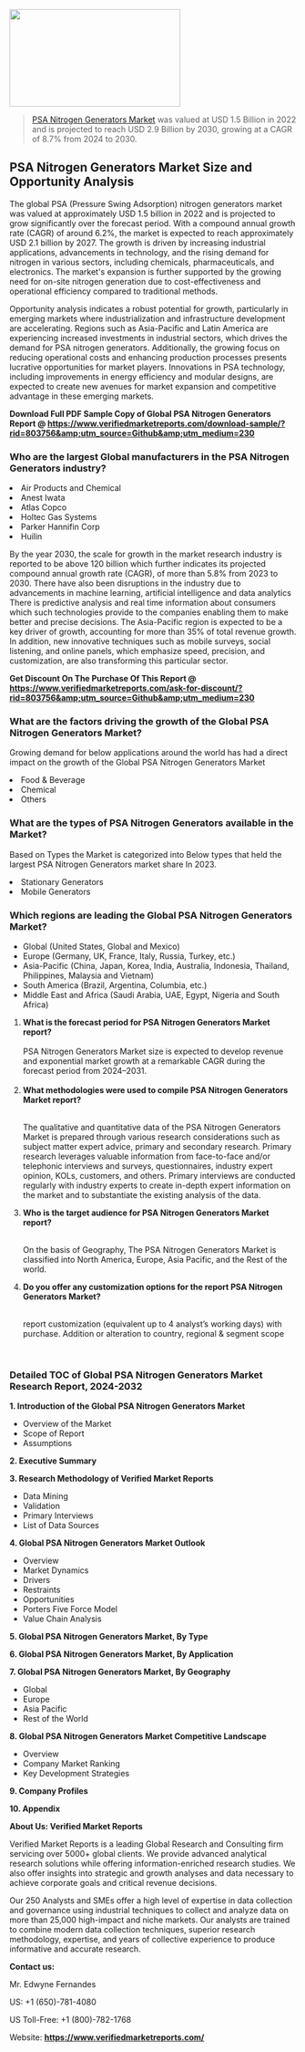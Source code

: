 <img src="https://ffe5etoiles.com/wp-content/uploads/2024/12/MST1-300x171.png" alt="" width="300" height="171" class="alignnone size-medium wp-image-20088" /><blockquote><p><p><a href="https://www.verifiedmarketreports.com/download-sample/?rid=803756&utm_source=Github&utm_medium=230" target="_blank">PSA Nitrogen Generators Market</a> was valued at USD 1.5 Billion in 2022 and is projected to reach USD 2.9 Billion by 2030, growing at a CAGR of 8.7% from 2024 to 2030.</p></blockquote><p><h2>PSA Nitrogen Generators Market Size and Opportunity Analysis</h2><p>The global PSA (Pressure Swing Adsorption) nitrogen generators market was valued at approximately USD 1.5 billion in 2022 and is projected to grow significantly over the forecast period. With a compound annual growth rate (CAGR) of around 6.2%, the market is expected to reach approximately USD 2.1 billion by 2027. The growth is driven by increasing industrial applications, advancements in technology, and the rising demand for nitrogen in various sectors, including chemicals, pharmaceuticals, and electronics. The market's expansion is further supported by the growing need for on-site nitrogen generation due to cost-effectiveness and operational efficiency compared to traditional methods.</p><p>Opportunity analysis indicates a robust potential for growth, particularly in emerging markets where industrialization and infrastructure development are accelerating. Regions such as Asia-Pacific and Latin America are experiencing increased investments in industrial sectors, which drives the demand for PSA nitrogen generators. Additionally, the growing focus on reducing operational costs and enhancing production processes presents lucrative opportunities for market players. Innovations in PSA technology, including improvements in energy efficiency and modular designs, are expected to create new avenues for market expansion and competitive advantage in these emerging markets.</p></p><p class=""><strong>Download Full PDF Sample Copy of Global PSA Nitrogen Generators Report @ <a href="https://www.verifiedmarketreports.com/download-sample/?rid=803756&amp;utm_source=Github&amp;utm_medium=230" target="_blank">https://www.verifiedmarketreports.com/download-sample/?rid=803756&amp;utm_source=Github&amp;utm_medium=230</a></strong></p><h3 id="" class="">Who are the largest Global manufacturers in the PSA Nitrogen Generators industry?</h3><p><li>Air Products and Chemical</li><li> Anest Iwata</li><li> Atlas Copco</li><li> Holtec Gas Systems</li><li> Parker Hannifin Corp</li><li> Huilin</li></p><div class=""><div class="" dir="" data-message-author-role="" data-message-id="" data-message-model-slug=""><div class=""><div class=""><div class=""><div class="" dir="" data-message-author-role="" data-message-id="" data-message-model-slug=""><div class=""><div class=""><p>By the year 2030, the scale for growth in the market research industry is reported to be above 120 billion which further indicates its projected compound annual growth rate (CAGR), of more than 5.8% from 2023 to 2030. There have also been disruptions in the industry due to advancements in machine learning, artificial intelligence and data analytics There is predictive analysis and real time information about consumers which such technologies provide to the companies enabling them to make better and precise decisions. The Asia-Pacific region is expected to be a key driver of growth, accounting for more than 35% of total revenue growth. In addition, new innovative techniques such as mobile surveys, social listening, and online panels, which emphasize speed, precision, and customization, are also transforming this particular sector.</p><p><strong>Get Discount On The Purchase Of This Report @&nbsp; <a href="https://www.verifiedmarketreports.com/ask-for-discount/?rid=803756&amp;utm_source=Github&amp;utm_medium=230" target="_blank">https://www.verifiedmarketreports.com/ask-for-discount/?rid=803756&amp;utm_source=Github&amp;utm_medium=230</a></strong></p></div></div></div></div></div></div></div></div><h3 id="" class="">What are the factors driving the growth of the Global PSA Nitrogen Generators Market?</h3><p id="" class="">Growing demand for below applications around the world has had a direct impact on the growth of the Global PSA Nitrogen Generators Market</p><p id="" class=""><li>Food & Beverage</li><li> Chemical</li><li> Others</li></p><h3 id="" class="">What are the types of PSA Nitrogen Generators available in the Market?</h3><p id="" class="">Based on Types the Market is categorized into Below types that held the largest PSA Nitrogen Generators market share In 2023.</p><p id="" class=""><li>Stationary Generators</li><li> Mobile Generators</li></p><h3 id="" class="">Which regions are leading the Global PSA Nitrogen Generators Market?</h3><ul><li>Global (United States, Global and Mexico)</li><li>Europe (Germany, UK, France, Italy, Russia, Turkey, etc.)</li><li>Asia-Pacific (China, Japan, Korea, India, Australia, Indonesia, Thailand, Philippines, Malaysia and Vietnam)</li><li>South America (Brazil, Argentina, Columbia, etc.)</li><li>Middle East and Africa (Saudi Arabia, UAE, Egypt, Nigeria and South Africa)</li></ul><p><ol><li><strong>What is the forecast period for PSA Nitrogen Generators Market report?<br /></strong><br /><span data-sheets-root="1" data-sheets-value="{&quot;1&quot;:2,&quot;2&quot;:&quot;XXXX size is expected to develop revenue and exponential market growth at a remarkable CAGR during the forecast period from 2024&ndash;2030.&quot;}" data-sheets-userformat="{&quot;2&quot;:12674,&quot;4&quot;:{&quot;1&quot;:2,&quot;2&quot;:16776960},&quot;10&quot;:2,&quot;11&quot;:0,&quot;15&quot;:&quot;Arial&quot;,&quot;16&quot;:12}">PSA Nitrogen Generators Market size is expected to develop revenue and exponential market growth at a remarkable CAGR during the forecast period from 2024&ndash;2031.</span><br /><br /></li><li><strong>What methodologies were used to compile PSA Nitrogen Generators Market report?<br /><br /></strong><p>The qualitative and quantitative data of the&nbsp;PSA Nitrogen Generators Market is prepared through various research considerations such as subject matter expert advice, primary and secondary research. Primary research leverages valuable information from face-to-face and/or telephonic interviews and surveys, questionnaires, industry expert opinion, KOLs, customers, and others. Primary interviews are conducted regularly with industry experts to create in-depth expert information on the market and to substantiate the existing analysis of the data.&nbsp;</p></li><li><strong>Who is the target audience for PSA Nitrogen Generators Market report?<br /><br /></strong><p>On the basis of Geography, The&nbsp;PSA Nitrogen Generators Market is classified into North America, Europe, Asia Pacific, and the Rest of the world.</p></li><li><strong>Do you offer any customization options for the report PSA Nitrogen Generators Market?<br /><br /></strong><p>report customization (equivalent up to 4 analyst&rsquo;s working days) with purchase. Addition or alteration to country, regional &amp; segment scope</p><p>&nbsp;</p></li></ol></p><h3 id="" class="">Detailed TOC of Global PSA Nitrogen Generators Market Research Report, 2024-2032</h3><p id="" class=""><strong>1. Introduction of the Global PSA Nitrogen Generators Market</strong></p><ul><li>Overview of the Market</li><li>Scope of Report</li><li>Assumptions</li></ul><p id="" class=""><strong>2. Executive Summary</strong></p><p id="" class=""><strong>3. Research Methodology of&nbsp;Verified Market Reports</strong></p><ul><li>Data Mining</li><li>Validation</li><li>Primary Interviews</li><li>List of Data Sources</li></ul><p id="" class=""><strong>4. Global PSA Nitrogen Generators Market Outlook</strong></p><ul><li>Overview</li><li>Market Dynamics</li><li>Drivers</li><li>Restraints</li><li>Opportunities</li><li>Porters Five Force Model</li><li>Value Chain Analysis</li></ul><p id="" class=""><strong>5. Global PSA Nitrogen Generators Market, By&nbsp;Type</strong></p><p id="" class=""><strong>6. Global PSA Nitrogen Generators Market, By Application</strong></p><p id="" class=""><strong>7. Global PSA Nitrogen Generators Market, By Geography</strong></p><ul><li>Global</li><li>Europe</li><li>Asia Pacific</li><li>Rest of the World</li></ul><p id="" class=""><strong>8. Global PSA Nitrogen Generators Market Competitive Landscape</strong></p><ul><li>Overview</li><li>Company Market Ranking</li><li>Key Development Strategies</li></ul><p id="" class=""><strong>9. Company Profiles</strong></p><p id="" class=""><strong>10. Appendix</strong></p><p id="" class=""><strong>About Us: Verified Market Reports</strong></p><p id="" class="">Verified Market Reports is a leading Global Research and Consulting firm servicing over 5000+ global clients. We provide advanced analytical research solutions while offering information-enriched research studies. We also offer insights into strategic and growth analyses and data necessary to achieve corporate goals and critical revenue decisions.</p><p id="" class="">Our 250 Analysts and SMEs offer a high level of expertise in data collection and governance using industrial techniques to collect and analyze data on more than 25,000 high-impact and niche markets. Our analysts are trained to combine modern data collection techniques, superior research methodology, expertise, and years of collective experience to produce informative and accurate research.</p><p id="" class=""><strong>Contact us:</strong></p><p id="" class="">Mr. Edwyne Fernandes</p><p id="" class="">US: +1 (650)-781-4080</p><p id="" class="">US Toll-Free: +1 (800)-782-1768</p><p id="" class="">Website: <a target="" data-test-app-aware-link=""><strong>https://www.verifiedmarketreports.com/</strong></a></p>
